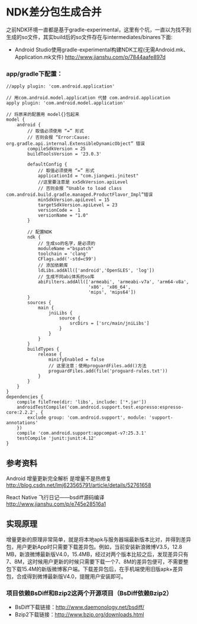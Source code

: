 # NDK差分包生成合并
之前NDK环境一直都是基于gradle-experimental，这里有个坑，一直以为找不到生成的so文件，其实build后的so文件存在与intermediates/binares下面:

* Android Studio使用gradle-experimental构建NDK工程(无需Android.mk、Application.mk文件)
<http://www.jianshu.com/p/7844aafe897d>

### app/gradle下配置：
	//apply plugin: 'com.android.application'

	// 用com.android.model.application 代替 com.android.application
	apply plugin: 'com.android.model.application'

	// 将原来的配置用 model{}包起来
	model {
	    android {
	        // 取值必须使用 “=” 形式
	        // 否则会报 “Error:Cause: org.gradle.api.internal.ExtensibleDynamicObject” 错误
	        compileSdkVersion = 25
	        buildToolsVersion = '23.0.3'

	        defaultConfig {
	            // 取值必须使用 “=” 形式
	            applicationId = "com.jiangwei.jnitest"
	            //这里要注意是 xxSdkVersion.apiLevel
	            // 否则会报 “Unable to load class com.android.build.gradle.managed.ProductFlavor_Impl”错误
	            minSdkVersion.apiLevel = 15
	            targetSdkVersion.apiLevel = 23
	            versionCode =  1
	            versionName = "1.0"
	        }

	        // 配置NDK
	        ndk {
	            // 生成so的名字，是必须的
	            moduleName ="bspatch"
	            toolchain = 'clang'
	            CFlags.add('-std=c99')
	            // 添加依赖库
	            ldLibs.addAll(['android','OpenSLES', 'log'])
	            // 生成不同abi体系的so库
	            abiFilters.addAll(['armeabi', 'armeabi-v7a', 'arm64-v8a',
	                               'x86', 'x86_64',
	                               'mips', 'mips64'])
	        }
	        sources {
	            main {
	                jniLibs {
	                    source {
	                        srcDirs = ['src/main/jniLibs']
	                    }
	                }
	            }
	        }
	        buildTypes {
	            release {
	                minifyEnabled = false
	                // 这里注意：使用proguardFiles.add()方法
	                proguardFiles.add(file('proguard-rules.txt'))
	            }
	        }
	    }
	}
	dependencies {
	    compile fileTree(dir: 'libs', include: ['*.jar'])
	    androidTestCompile('com.android.support.test.espresso:espresso-core:2.2.2', {
	        exclude group: 'com.android.support', module: 'support-annotations'
	    })
	    compile 'com.android.support:appcompat-v7:25.3.1'
	    testCompile 'junit:junit:4.12'
	}

## 参考资料
 Android 增量更新完全解析 是增量不是热修复
<http://blog.csdn.net/lmj623565791/article/details/52761658>

React Native 飞行日记——bsdiff源码编译
<http://www.jianshu.com/p/e745e28516a1>

## 实现原理
增量更新的原理非常简单，就是将本地apk与服务器端最新版本比对，并得到差异包，用户更新App时只需要下载差异包。例如，当前安装新浪微博V3.5，12.8 MB，新浪微博最新版V4.0，15.4MB，经过对两个版本比较之后，发现差异只有7、8M，这时候用户更新的时候只需要下载一个7、8M的差异包便可，不需要整包下载15.4M的新版微博客户端。下载差异包后，在手机端使用旧版apk+差异包，合成得到微博最新版V4.0，提醒用户安装即可。

### 项目依赖BsDiff和Bzip2这两个开源项目（BsDiff依赖Bzip2）

*  BsDiff下载链接：<http://www.daemonology.net/bsdiff/>
*  Bzip2下载链接：<http://www.bzip.org/downloads.html>